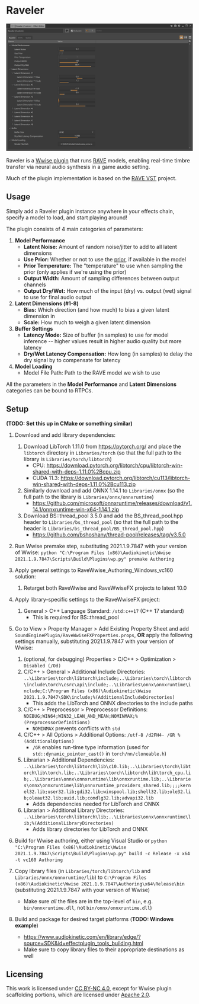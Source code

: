 # Raveler

![Raveler](Assets/RavelerScreenshot.png)

Raveler is a [Wwise plugin](https://www.audiokinetic.com/en/library/edge/?source=SDK&id=effectplugin.html) that runs [RAVE](https://github.com/acids-ircam/RAVE) models, enabling real-time timbre transfer via neural audio synthesis in a game audio setting.

Much of the plugin implementation is based on the [RAVE VST](https://github.com/acids-ircam/rave_vst) project.

## Usage

Simply add a Raveler plugin instance anywhere in your effects chain, specify a model to load, and start playing around!

The plugin consists of 4 main categories of parameters:
1. **Model Performance**
	- **Latent Noise:** Amount of random noise/jitter to add to all latent dimensions
	- **Use Prior:** Whether or not to use the [prior](https://github.com/acids-ircam/RAVE#where-is-the-prior-), if available in the model
	- **Prior Temperature:** The "temperature" to use when sampling the prior (only applies if we're using the prior)
	- **Output Width:** Amount of sampling differences between output channels
	- **Output Dry/Wet:** How much of the input (dry) vs. output (wet) signal to use for final audio output
2. **Latent Dimensions (#1-8)**
	- **Bias:** Which direction (and how much) to bias a given latent dimension in
	- **Scale:** How much to weigh a given latent dimension
3. **Buffer Settings**
	- **Latency Mode:** Size of buffer (in samples) to use for model inference -- higher values result in higher audio quality but more latency
	- **Dry/Wet Latency Compensation:** How long (in samples) to delay the dry signal by to compensate for latency
4. **Model Loading**
	- Model File Path: Path to the RAVE model we wish to use

All the parameters in the **Model Performance** and **Latent Dimensions** categories can be bound to RTPCs.

## Setup

**(TODO: Set this up in CMake or something similar)**

1. Download and add library dependencies:
	1. Download LibTorch 1.11.0 from  https://pytorch.org/ and place the `libtorch` directory in `Libraries/torch` (so that the full path to the library is `Libraries/torch/libtorch`)
		- CPU: https://download.pytorch.org/libtorch/cpu/libtorch-win-shared-with-deps-1.11.0%2Bcpu.zip
		- CUDA 11.3:  https://download.pytorch.org/libtorch/cu113/libtorch-win-shared-with-deps-1.11.0%2Bcu113.zip
	2. Similarly download and add ONNX 1.14.1 to `Libraries/onnx` (so the full path to the library is `Libraries/onnx/onnxruntime`)
		- https://github.com/microsoft/onnxruntime/releases/download/v1.14.1/onnxruntime-win-x64-1.14.1.zip
	4. Download BS::thread_pool 3.5.0 and add the BS_thread_pool.hpp header to `Libraries/bs_thread_pool` (so that the full path to the header is `Libraries/bs_thread_pool/BS_thread_pool.hpp`)
		- https://github.com/bshoshany/thread-pool/releases/tag/v3.5.0

2. Run Wwise premake step, substituting 2021.1.9.7847 with your version of Wwise: `python "C:\Program Files (x86)\Audiokinetic\Wwise 2021.1.9.7847\Scripts\Build\Plugins\wp.py" premake Authoring`

3. Apply general settings to RaveWwise_Authoring_Windows_vc160 solution:
	1. Retarget both RaveWwise and RaveWwiseFX projects to latest 10.0

4. Apply library-specific settings to the RaveWwiseFX project:
	1. General > C++ Language Standard: `/std:c++17` (C++ 17 standard)
		- This is required for BS::thread_pool

5. Go to View > Property Manager > Add Existing Property Sheet and add `SoundEnginePlugin/RaveWwiseFXProperties.props`, **OR** apply the following settings manually, substituting 2021.1.9.7847 with your version of Wwise:
	1. (optional, for debugging) Properties > C/C++ > Optimization > `Disabled (/Od)`
	1. C/C++ > General > Additional Include Directories: `..\Libraries\torch\libtorch\include;..\Libraries\torch\libtorch\include\torch\csrc\api\include;..\Libraries\onnx\onnxruntime\include;C:\Program Files (x86)\Audiokinetic\Wwise 2021.1.9.7847\SDK\include;%(AdditionalIncludeDirectories)`
		- This adds the LibTorch and ONNX directories to the include paths
	1. C/C++ > Preprocessor > Preprocessor Definitions: `NDEBUG;WIN64;WIN32_LEAN_AND_MEAN;NOMINMAX;%(PreprocessorDefinitions)`
		- `NOMINMAX` prevents conflicts with `std`
	1. C/C++ > All Options > Additional Options: `/utf-8 /d2FH4- /GR %(AdditionalOptions)`
		- `/GR` enables run-time type information (used for `std::dynamic_pointer_cast()` in `torch/nn/cloneable.h`)
	1. Librarian > Additional Dependencies: `..\Libraries\torch\libtorch\lib\c10.lib;..\Libraries\torch\libtorch\lib\torch.lib;..\Libraries\torch\libtorch\lib\torch_cpu.lib;..\Libraries\onnx\onnxruntime\lib\onnxruntime.lib;..\Libraries\onnx\onnxruntime\lib\onnxruntime_providers_shared.lib;;;;kernel32.lib;user32.lib;gdi32.lib;winspool.lib;shell32.lib;ole32.lib;oleaut32.lib;uuid.lib;comdlg32.lib;advapi32.lib`
		- Adds dependencies needed for LibTorch and ONNX
	1. Librarian > Additional Library Directories: `..\Libraries\torch\libtorch\lib;..\Libraries\onnx\onnxruntime\lib;%(AdditionalLibraryDirectories)`
		- Adds library directories for LibTorch and ONNX

6. Build for Wwise authoring, either using Visual Studio or `python "C:\Program Files (x86)\Audiokinetic\Wwise 2021.1.9.7847\Scripts\Build\Plugins\wp.py" build -c Release -x x64 -t vc160 Authoring`

7. Copy library files (in `Libraries/torch/libtorch/lib` and `Libraries/onnx/onnxruntime/lib`) to `C:\Program Files (x86)\Audiokinetic\Wwise 2021.1.9.7847\Authoring\x64\Release\bin` (substituting 2021.1.9.7847 with your version of Wwise)
	- Make sure *all* the files are in the top-level of `bin`, e.g. `bin/onnxruntime.dll`, not `bin/onnx/onnxruntime.dll`)

8. Build and package for desired target platforms (**TODO: Windows example**)
	- https://www.audiokinetic.com/en/library/edge/?source=SDK&id=effectplugin_tools_building.html
	- Make sure to copy library files to their appropriate destinations as well

## Licensing

This work is licensed under [CC BY-NC 4.0](LICENSE), except for Wwise plugin scaffolding portions, which are licensed under [Apache 2.0](http://www.apache.org/licenses/LICENSE-2.0).
